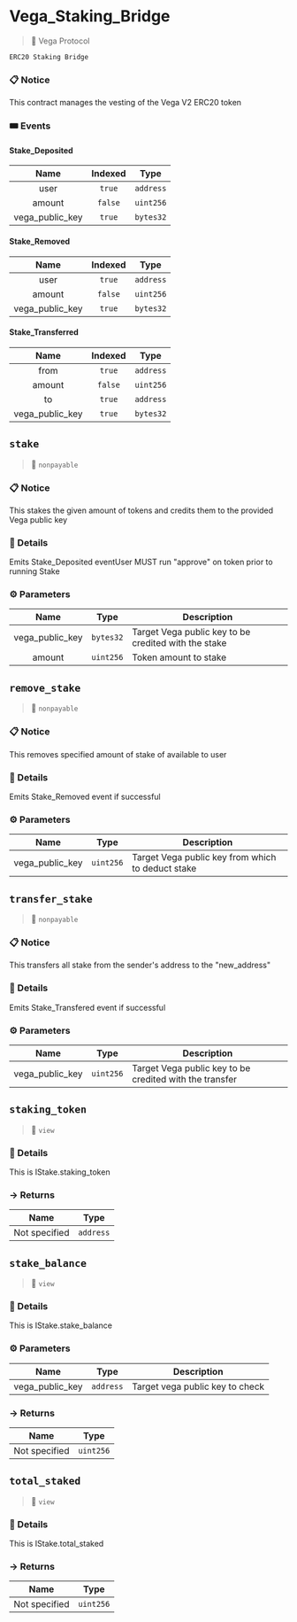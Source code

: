 # Vega_Staking_Bridge
> 👤 Vega Protocol
```
ERC20 Staking Bridge
```


### 📋 Notice

This contract manages the vesting of the Vega V2 ERC20 token




### 🎟 Events


#### Stake_Deposited
| Name | Indexed | Type |
|:-:|:-:|:-:|
| user | `true` | `address` |
| amount | `false` | `uint256` |
| vega_public_key | `true` | `bytes32` |


#### Stake_Removed
| Name | Indexed | Type |
|:-:|:-:|:-:|
| user | `true` | `address` |
| amount | `false` | `uint256` |
| vega_public_key | `true` | `bytes32` |


#### Stake_Transferred
| Name | Indexed | Type |
|:-:|:-:|:-:|
| from | `true` | `address` |
| amount | `false` | `uint256` |
| to | `true` | `address` |
| vega_public_key | `true` | `bytes32` |



## `stake`

>👀 `nonpayable`

### 📋 Notice

This stakes the given amount of tokens and credits them to the provided Vega public key


### 🔎 Details

Emits Stake_Deposited eventUser MUST run &quot;approve&quot; on token prior to running Stake

### ⚙️ Parameters

| Name | Type | Description |
|:-:|:-:| - |
| vega_public_key | `bytes32` | Target Vega public key to be credited with the stake |
| amount | `uint256` | Token amount to stake |



## `remove_stake`

>👀 `nonpayable`

### 📋 Notice

This removes specified amount of stake of available to user


### 🔎 Details

Emits Stake_Removed event if successful

### ⚙️ Parameters

| Name | Type | Description |
|:-:|:-:| - |
| vega_public_key | `uint256` | Target Vega public key from which to deduct stake |



## `transfer_stake`

>👀 `nonpayable`

### 📋 Notice

This transfers all stake from the sender&#39;s address to the &quot;new_address&quot;


### 🔎 Details

Emits Stake_Transfered event if successful

### ⚙️ Parameters

| Name | Type | Description |
|:-:|:-:| - |
| vega_public_key | `uint256` | Target Vega public key to be credited with the transfer |



## `staking_token`

>👀 `view`



### 🔎 Details

This is IStake.staking_token

### → Returns



| Name | Type |
|:-:|:-:|
|  Not specified  | `address` |



## `stake_balance`

>👀 `view`



### 🔎 Details

This is IStake.stake_balance

### ⚙️ Parameters

| Name | Type | Description |
|:-:|:-:| - |
| vega_public_key | `address` | Target vega public key to check |

### → Returns



| Name | Type |
|:-:|:-:|
|  Not specified  | `uint256` |



## `total_staked`

>👀 `view`



### 🔎 Details

This is IStake.total_staked

### → Returns



| Name | Type |
|:-:|:-:|
|  Not specified  | `uint256` |



